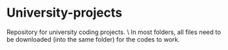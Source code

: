 # University-projects
Repository for university coding projects. \\
In most folders, all files need to be downloaded (into the same folder) for the codes to work.
